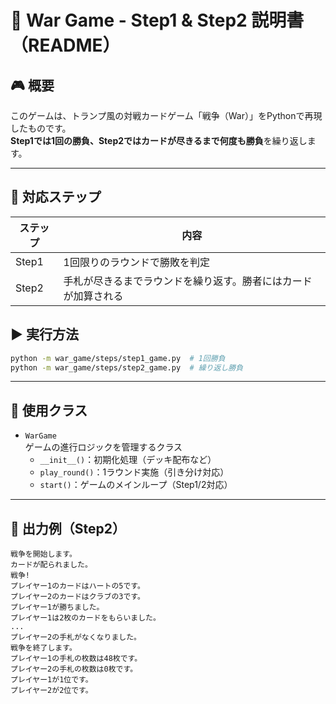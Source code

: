 # 📘 War Game - Step1 & Step2 説明書（README）

## 🎮 概要
このゲームは、トランプ風の対戦カードゲーム「戦争（War）」をPythonで再現したものです。  
**Step1では1回の勝負、Step2ではカードが尽きるまで何度も勝負**を繰り返します。

---

## 🧩 対応ステップ

| ステップ | 内容 |
|---------|------|
| Step1   | 1回限りのラウンドで勝敗を判定 |
| Step2   | 手札が尽きるまでラウンドを繰り返す。勝者にはカードが加算される |


## ▶️ 実行方法

```bash
python -m war_game/steps/step1_game.py  # 1回勝負
python -m war_game/steps/step2_game.py  # 繰り返し勝負
```

---

## 🔧 使用クラス

- `WarGame`  
  ゲームの進行ロジックを管理するクラス
  - `__init__()`：初期化処理（デッキ配布など）
  - `play_round()`：1ラウンド実施（引き分け対応）
  - `start()`：ゲームのメインループ（Step1/2対応）

---

## 💬 出力例（Step2）

```
戦争を開始します。
カードが配られました。
戦争!
プレイヤー1のカードはハートの5です。
プレイヤー2のカードはクラブの3です。
プレイヤー1が勝ちました。
プレイヤー1は2枚のカードをもらいました。
...
プレイヤー2の手札がなくなりました。
戦争を終了します。
プレイヤー1の手札の枚数は48枚です。
プレイヤー2の手札の枚数は0枚です。
プレイヤー1が1位です。
プレイヤー2が2位です。
```

